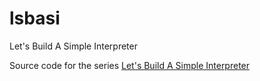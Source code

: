 # lsbasi
Let's Build A Simple Interpreter 

Source code for the series [Let's Build A Simple Interpreter](https://github.com/rspivak/lsbasi)

